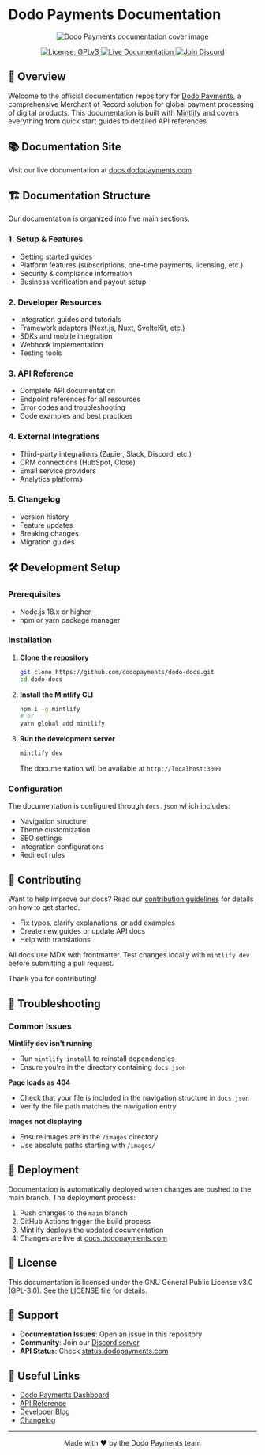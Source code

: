 # Dodo Payments Documentation

<p align="center">
  <img src="./images/cover-images/readme-cover.png" alt="Dodo Payments documentation cover image"/>
</p>

<div align="center">
  <a href="LICENSE">
    <img src="https://img.shields.io/badge/license-GPLv3-blue.svg" alt="License: GPLv3" />
  </a>
  <a href="https://docs.dodopayments.com">
    <img src="https://img.shields.io/badge/docs-live-brightgreen.svg" alt="Live Documentation" />
  </a>
  <a href="https://discord.gg/bYqAp4ayYh">
    <img src="https://img.shields.io/discord/1305511580854779984?label=Join%20Discord&logo=discord" alt="Join Discord" />
  </a>
</div>

## 🚀 Overview

Welcome to the official documentation repository for [Dodo Payments](https://dodopayments.com), a comprehensive Merchant of Record solution for global payment processing of digital products. This documentation is built with [Mintlify](https://mintlify.com) and covers everything from quick start guides to detailed API references.

## 📚 Documentation Site

Visit our live documentation at [docs.dodopayments.com](https://docs.dodopayments.com)

## 🏗️ Documentation Structure

Our documentation is organized into five main sections:

### 1. **Setup & Features** 
- Getting started guides
- Platform features (subscriptions, one-time payments, licensing, etc.)
- Security & compliance information
- Business verification and payout setup

### 2. **Developer Resources**
- Integration guides and tutorials
- Framework adaptors (Next.js, Nuxt, SvelteKit, etc.)
- SDKs and mobile integration
- Webhook implementation
- Testing tools

### 3. **API Reference**
- Complete API documentation
- Endpoint references for all resources
- Error codes and troubleshooting
- Code examples and best practices

### 4. **External Integrations**
- Third-party integrations (Zapier, Slack, Discord, etc.)
- CRM connections (HubSpot, Close)
- Email service providers
- Analytics platforms

### 5. **Changelog**
- Version history
- Feature updates
- Breaking changes
- Migration guides

## 🛠️ Development Setup

### Prerequisites

- Node.js 18.x or higher
- npm or yarn package manager

### Installation

1. **Clone the repository**
   ```bash
   git clone https://github.com/dodopayments/dodo-docs.git
   cd dodo-docs
   ```

2. **Install the Mintlify CLI**
   ```bash
   npm i -g mintlify
   # or
   yarn global add mintlify
   ```

3. **Run the development server**
   ```bash
   mintlify dev
   ```

   The documentation will be available at `http://localhost:3000`

### Configuration

The documentation is configured through `docs.json` which includes:
- Navigation structure
- Theme customization
- SEO settings
- Integration configurations
- Redirect rules

## 📝 Contributing

Want to help improve our docs? Read our [contribution guidelines](./CONTRIBUTING.md) for details on how to get started.

- Fix typos, clarify explanations, or add examples
- Create new guides or update API docs
- Help with translations

All docs use MDX with frontmatter. Test changes locally with `mintlify dev` before submitting a pull request.

Thank you for contributing!

## 🔧 Troubleshooting

### Common Issues

**Mintlify dev isn't running**
- Run `mintlify install` to reinstall dependencies
- Ensure you're in the directory containing `docs.json`

**Page loads as 404**
- Check that your file is included in the navigation structure in `docs.json`
- Verify the file path matches the navigation entry

**Images not displaying**
- Ensure images are in the `/images` directory
- Use absolute paths starting with `/images/`

## 🚀 Deployment

Documentation is automatically deployed when changes are pushed to the main branch. The deployment process:

1. Push changes to the `main` branch
2. GitHub Actions trigger the build process
3. Mintlify deploys the updated documentation
4. Changes are live at [docs.dodopayments.com](https://docs.dodopayments.com)

## 📄 License

This documentation is licensed under the GNU General Public License v3.0 (GPL-3.0). See the [LICENSE](LICENSE) file for details.

## 🤝 Support

- **Documentation Issues**: Open an issue in this repository
- **Community**: Join our [Discord server](https://discord.gg/bYqAp4ayYh)
- **API Status**: Check [status.dodopayments.com](https://status.dodopayments.com)

## 🔗 Useful Links

- [Dodo Payments Dashboard](https://app.dodopayments.com)
- [API Reference](https://docs.dodopayments.com/api-reference/introduction)
- [Developer Blog](https://blog.dodopayments.com)
- [Changelog](https://docs.dodopayments.com/changelog/introduction)

---

<div align="center">
  Made with ❤️ by the Dodo Payments team
</div>
